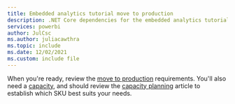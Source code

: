 ```yaml
---
title: Embedded analytics tutorial move to production
description: .NET Core dependencies for the embedded analytics tutorials.
services: powerbi
author: JulCsc
ms.author: juliacawthra
ms.topic: include
ms.date: 12/02/2021
ms.custom: include file
---
```


When you're ready, review the [move to production](../developer/embedded/move-to-production.md) requirements. You'll also need a [capacity](../developer/embedded/embedded-capacity.md), and should review the [capacity planning](../developer/embedded/embedded-capacity-planning.md) article to establish which SKU best suits your needs.
